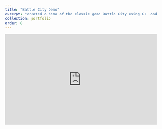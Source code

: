 ```yaml
---
title: "Battle City Demo"
excerpt: "created a demo of the classic game Battle City using C++ and OPENGL <br/> <img src='../images/battle_city_demo/battle_city_demo.png'>"
collection: portfolio
order: 8
---
```


<iframe width="500" height="300" src="https://www.youtube.com/embed/ksypBzIfhqw" frameborder="0" allow="accelerometer; autoplay; encrypted-media; gyroscope; picture-in-picture" allowfullscreen></iframe>
